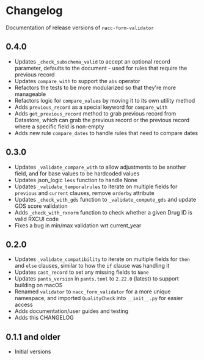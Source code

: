 # Changelog

Documentation of release versions of `nacc-form-validator`

## 0.4.0

* Updates `_check_subschema_valid` to accept an optional record parameter, defaults to the document - used for rules that require the previous record
* Updates `compare_with` to support the `abs` operator
* Refactors the tests to be more modularized so that they're more manageable
* Refactors logic for `compare_values` by moving it to its own utility method
* Adds `previous_record` as a special keyword for `compare_with`
* Adds `get_previous_record` method to grab previous record from Datastore, which can grab the previous record or the previous record where a specific field is non-empty
* Adds new rule `compare_dates` to handle rules that need to compare dates

## 0.3.0

* Updates `_validate_compare_with` to allow adjustments to be another field, and for base values to be hardcoded values
* Updates json_logic `less` function to handle None
* Updates `_validate_temporalrules` to iterate on multiple fields for `previous` and `current` clauses, remove `orderby` attribute
* Updates `_check_with_gds` function to `_validate_compute_gds` and update GDS score validation
* Adds `_check_with_rxnorm` function to check whether a given Drug ID is valid RXCUI code
* Fixes a bug in min/max validation wrt current_year

## 0.2.0

* Updates `_validate_compatibility` to iterate on multiple fields for `then` and `else` clauses, similar to how the `if` clause was handling it
* Updates `cast_record` to set any missing fields to `None`
* Updates `pants_version` in `pants.toml` to `2.22.0` (latest) to support building on macOS
* Renamed `validator` to `nacc_form_validator` for a more unique namespace, and imported `QualityCheck` into `__init__.py` for easier access
* Adds documentation/user guides and testing
* Adds this CHANGELOG

## 0.1.1 and older

* Initial versions
